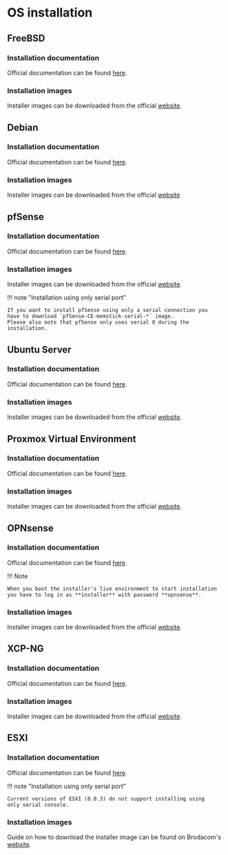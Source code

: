 # OS installation

## FreeBSD

### Installation documentation

Official documentation can be found
[here](https://docs.freebsd.org/en/books/handbook/bsdinstall/).

### Installation images

Installer images can be downloaded from the official
[website](https://www.freebsd.org/where/).

## Debian

### Installation documentation

Official documentation can be found
[here](https://www.debian.org/releases/stable/amd64/).

### Installation images

Installer images can be downloaded from the official
[website](https://cdimage.debian.org/debian-cd/current/amd64/iso-dvd/)

## pfSense

### Installation documentation

Official documentation can be found
[here](https://docs.netgate.com/pfsense/en/latest/install/index.html).

### Installation images

Installer images can be downloaded from the official
[website](https://atxfiles.netgate.com/mirror/downloads/).

!!! note "Installation using only serial port"

    If you want to install pfSense using only a serial connection you
    have to download `pfSense-CE-memstick-serial-*` image.
    Please also note that pfSense only uses serial 0 during the installation.

## Ubuntu Server

### Installation documentation

Official documentation can be found
[here](https://ubuntu.com/tutorials/install-ubuntu-server#1-overview).

### Installation images

Installer images can be downloaded from the official
[website](https://ubuntu.com/download/server).

## Proxmox Virtual Environment

### Installation documentation

Official documentation can be found
[here](https://proxmox.com/en/products/proxmox-virtual-environment/get-started).

### Installation images

Installer images can be downloaded from the official
[website](https://proxmox.com/en/downloads/proxmox-virtual-environment/iso).

## OPNsense

### Installation documentation

Official documentation can be found
[here](https://docs.opnsense.org/manual/install.html).

!!! Note

    When you boot the installer's live environment to start installation
    you have to log in as **installer** with password **opnsense**.

### Installation images

Installer images can be downloaded from the official
[website](https://opnsense.org/download/).

## XCP-NG

### Installation documentation

Official documentation can be found
[here](https://docs.xcp-ng.org/installation/install-xcp-ng/).

### Installation images

Installer images can be downloaded from the official
[website](https://updates.xcp-ng.org/isos/).

## ESXI

### Installation documentation

Official documentation can be found
[here](https://techdocs.broadcom.com/us/en/vmware-cis/vsphere/vsphere/7-0/esxi-installation-and-setup-7-0/installing-and-setting-up-esxi-install/installing-esxi-install/installing-esxi-interactively-install/install-esxi-interactivelly-install.html).

!!! note "Installation using only serial port"

    Current versions of ESXI (8.0.3) do not support installing using
    only serial console.

### Installation images

Guide on how to download the installer image can be found on Brodacom's
[website](https://techdocs.broadcom.com/us/en/vmware-cis/vsphere/vsphere/7-0/download-the-esxi-installer.html).
